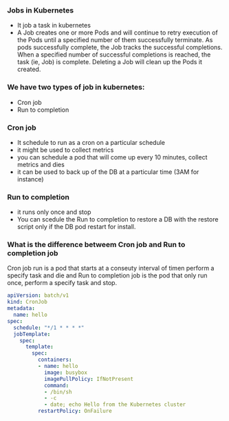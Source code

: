 ### Jobs in Kubernetes
- It job a task in kubernetes
- A Job creates one or more Pods and will continue to retry execution of the Pods until a specified number of them successfully terminate. As pods successfully complete, the Job tracks the successful completions. When a specified number of successful completions is reached, the task (ie, Job) is complete. Deleting a Job will clean up the Pods it created.


### We have two types of job in kubernetes:
- Cron job 
- Run to completion

### Cron job  
- It schedule to run as a cron on a particular schedule
- it might be used to collect metrics
- you can schedule a pod that will come up every 10 minutes, collect metrics and dies
- it can be used to back up of the DB at a particular time (3AM for instance)

### Run to completion
- it runs only once and stop 
- You can scedule the Run to completion to restore a DB with the restore script only if the DB pod restart for install. 

### What is the difference betweem Cron job  and Run to completion job
Cron job run is a pod that starts at a conseuty interval of timen perform a specify task and die and Run to completion job is the pod that only run once, perform a specify task and stop. 


```yml
apiVersion: batch/v1
kind: CronJob
metadata:
  name: hello
spec:
  schedule: "*/1 * * * *"
  jobTemplate:
    spec:
      template:
        spec:
          containers:
          - name: hello
            image: busybox
            imagePullPolicy: IfNotPresent
            command:
            - /bin/sh
            - -c
            - date; echo Hello from the Kubernetes cluster
          restartPolicy: OnFailure
```